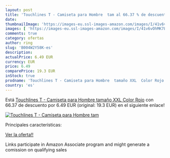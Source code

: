 ```yaml
---
layout: post
title: 'Touchlines T - Camiseta para Hombre  tam al 66.37 % de descuento'
date: 
thumbnailImage: 'https://images-eu.ssl-images-amazon.com/images/I/41v6vOhMK7L._SL200_.jpg'
images: [ 'https://images-eu.ssl-images-amazon.com/images/I/41v6vOhMK7L._SL200_.jpg' ]
comments: true
category: ofertas
author: ring
slug: 'B004W2Y58K-es'
description:
actualPrice: 6.49 EUR
currency: EUR
price: 6.49
comparePrice: 19.3 EUR
inStock: true
prodname: 'Touchlines T - Camiseta para Hombre  tamaño XXL  Color Rojo'
country: 'es'
---
```


Está [Touchlines T - Camiseta para Hombre  tamaño XXL  Color Rojo](https://www.amazon.es/dp/B004W2Y58K/?tag=tolees-21) con 66.37 de descuento por 6.49 EUR (original: 19.3 EUR) en el siguiente enlace!

[![Touchlines T - Camiseta para Hombre  tam](https://images-eu.ssl-images-amazon.com/images/I/41v6vOhMK7L._SL200_.jpg)](https://www.amazon.es/dp/B004W2Y58K/?tag=tolees-21)

Principales características:


[Ver la oferta!!](https://www.amazon.es/dp/B004W2Y58K/?tag=tolees-21)

Links participate in Amazon Associate program and might generate a comission on qualifying sales


